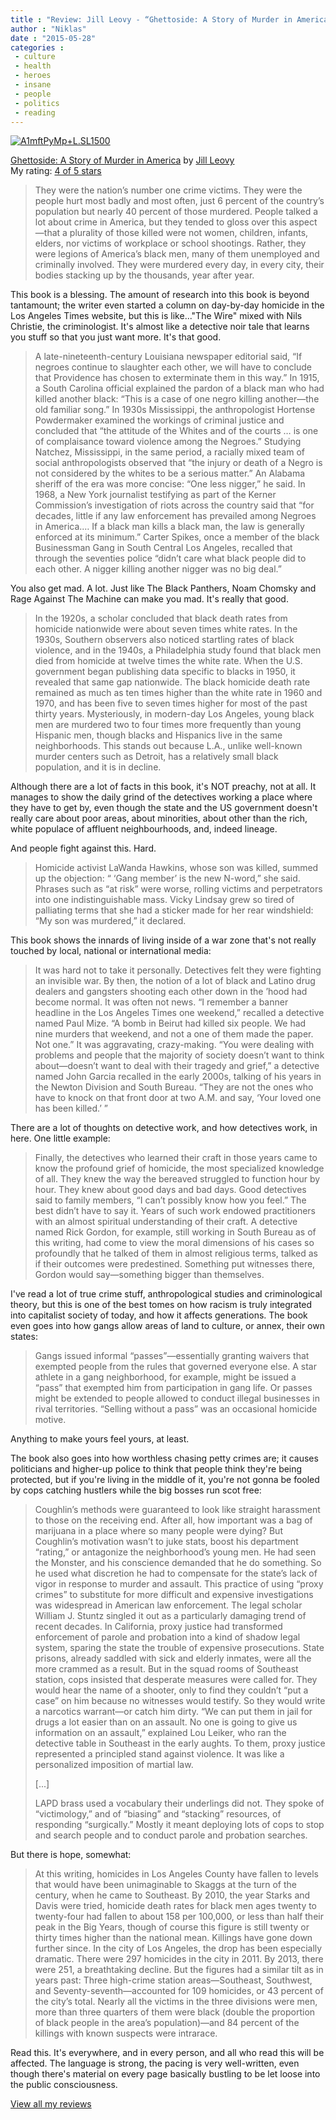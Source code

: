 ```yaml
---
title : "Review: Jill Leovy - “Ghettoside: A Story of Murder in America”"
author : "Niklas"
date : "2015-05-28"
categories : 
 - culture
 - health
 - heroes
 - insane
 - people
 - politics
 - reading
---
```


[![A1mftPyMp+L._SL1500_](https://niklasblog.com/wp-content/A1mftPyMp-L._SL1500_-675x1024.jpg)](https://niklasblog.com/wp-content/A1mftPyMp-L._SL1500_.jpg)

[Ghettoside: A Story of Murder in America](http://www.goodreads.com/book/show/13153693) by [Jill Leovy](http://www.goodreads.com/author/show/5365282)  
My rating: [4 of 5 stars](http://www.goodreads.com/review/show/1260599966)  
  

> They were the nation’s number one crime victims. They were the people hurt most badly and most often, just 6 percent of the country’s population but nearly 40 percent of those murdered. People talked a lot about crime in America, but they tended to gloss over this aspect—that a plurality of those killed were not women, children, infants, elders, nor victims of workplace or school shootings. Rather, they were legions of America’s black men, many of them unemployed and criminally involved. They were murdered every day, in every city, their bodies stacking up by the thousands, year after year.

This book is a blessing. The amount of research into this book is beyond tantamount; the writer even started a column on day-by-day homicide in the Los Angeles Times website, but this is like..."The Wire" mixed with Nils Christie, the criminologist. It's almost like a detective noir tale that learns you stuff so that you just want more. It's that good.

> A late-nineteenth-century Louisiana newspaper editorial said, “If negroes continue to slaughter each other, we will have to conclude that Providence has chosen to exterminate them in this way.” In 1915, a South Carolina official explained the pardon of a black man who had killed another black: “This is a case of one negro killing another—the old familiar song.” In 1930s Mississippi, the anthropologist Hortense Powdermaker examined the workings of criminal justice and concluded that “the attitude of the Whites and of the courts … is one of complaisance toward violence among the Negroes.” Studying Natchez, Mississippi, in the same period, a racially mixed team of social anthropologists observed that “the injury or death of a Negro is not considered by the whites to be a serious matter.” An Alabama sheriff of the era was more concise: “One less nigger,” he said. In 1968, a New York journalist testifying as part of the Kerner Commission’s investigation of riots across the country said that “for decades, little if any law enforcement has prevailed among Negroes in America.… If a black man kills a black man, the law is generally enforced at its minimum.” Carter Spikes, once a member of the black Businessman Gang in South Central Los Angeles, recalled that through the seventies police “didn’t care what black people did to each other. A nigger killing another nigger was no big deal.”

You also get mad. A lot. Just like The Black Panthers, Noam Chomsky and Rage Against The Machine can make you mad. It's really that good.

> In the 1920s, a scholar concluded that black death rates from homicide nationwide were about seven times white rates. In the 1930s, Southern observers also noticed startling rates of black violence, and in the 1940s, a Philadelphia study found that black men died from homicide at twelve times the white rate. When the U.S. government began publishing data specific to blacks in 1950, it revealed that same gap nationwide. The black homicide death rate remained as much as ten times higher than the white rate in 1960 and 1970, and has been five to seven times higher for most of the past thirty years. Mysteriously, in modern-day Los Angeles, young black men are murdered two to four times more frequently than young Hispanic men, though blacks and Hispanics live in the same neighborhoods. This stands out because L.A., unlike well-known murder centers such as Detroit, has a relatively small black population, and it is in decline.

Although there are a lot of facts in this book, it's NOT preachy, not at all. It manages to show the daily grind of the detectives working a place where they have to get by, even though the state and the US government doesn't really care about poor areas, about minorities, about other than the rich, white populace of affluent neighbourhoods, and, indeed lineage.

And people fight against this. Hard.

> Homicide activist LaWanda Hawkins, whose son was killed, summed up the objection: “ ‘Gang member’ is the new N-word,” she said. Phrases such as “at risk” were worse, rolling victims and perpetrators into one indistinguishable mass. Vicky Lindsay grew so tired of palliating terms that she had a sticker made for her rear windshield: “My son was murdered,” it declared.

This book shows the innards of living inside of a war zone that's not really touched by local, national or international media:

> It was hard not to take it personally. Detectives felt they were fighting an invisible war. By then, the notion of a lot of black and Latino drug dealers and gangsters shooting each other down in the ’hood had become normal. It was often not news. “I remember a banner headline in the Los Angeles Times one weekend,” recalled a detective named Paul Mize. “A bomb in Beirut had killed six people. We had nine murders that weekend, and not a one of them made the paper. Not one.” It was aggravating, crazy-making. “You were dealing with problems and people that the majority of society doesn’t want to think about—doesn’t want to deal with their tragedy and grief,” a detective named John Garcia recalled in the early 2000s, talking of his years in the Newton Division and South Bureau. “They are not the ones who have to knock on that front door at two A.M. and say, ‘Your loved one has been killed.’ ”

There are a lot of thoughts on detective work, and how detectives work, in here. One little example:

> Finally, the detectives who learned their craft in those years came to know the profound grief of homicide, the most specialized knowledge of all. They knew the way the bereaved struggled to function hour by hour. They knew about good days and bad days. Good detectives said to family members, “I can’t possibly know how you feel.” The best didn’t have to say it. Years of such work endowed practitioners with an almost spiritual understanding of their craft. A detective named Rick Gordon, for example, still working in South Bureau as of this writing, had come to view the moral dimensions of his cases so profoundly that he talked of them in almost religious terms, talked as if their outcomes were predestined. Something put witnesses there, Gordon would say—something bigger than themselves.

I've read a lot of true crime stuff, anthropological studies and criminological theory, but this is one of the best tomes on how racism is truly integrated into capitalist society of today, and how it affects generations. The book even goes into how gangs allow areas of land to culture, or annex, their own states:

> Gangs issued informal “passes”—essentially granting waivers that exempted people from the rules that governed everyone else. A star athlete in a gang neighborhood, for example, might be issued a “pass” that exempted him from participation in gang life. Or passes might be extended to people allowed to conduct illegal businesses in rival territories. “Selling without a pass” was an occasional homicide motive.

Anything to make yours feel yours, at least.

The book also goes into how worthless chasing petty crimes are; it causes politicians and higher-up police to think that people think they're being protected, but if you're living in the middle of it, you're not gonna be fooled by cops catching hustlers while the big bosses run scot free:

> Coughlin’s methods were guaranteed to look like straight harassment to those on the receiving end. After all, how important was a bag of marijuana in a place where so many people were dying? But Coughlin’s motivation wasn’t to juke stats, boost his department “rating,” or antagonize the neighborhood’s young men. He had seen the Monster, and his conscience demanded that he do something. So he used what discretion he had to compensate for the state’s lack of vigor in response to murder and assault. This practice of using “proxy crimes” to substitute for more difficult and expensive investigations was widespread in American law enforcement. The legal scholar William J. Stuntz singled it out as a particularly damaging trend of recent decades. In California, proxy justice had transformed enforcement of parole and probation into a kind of shadow legal system, sparing the state the trouble of expensive prosecutions. State prisons, already saddled with sick and elderly inmates, were all the more crammed as a result. But in the squad rooms of Southeast station, cops insisted that desperate measures were called for. They would hear the name of a shooter, only to find they couldn’t “put a case” on him because no witnesses would testify. So they would write a narcotics warrant—or catch him dirty. “We can put them in jail for drugs a lot easier than on an assault. No one is going to give us information on an assault,” explained Lou Leiker, who ran the detective table in Southeast in the early aughts. To them, proxy justice represented a principled stand against violence. It was like a personalized imposition of martial law.
> 
> \[...\]
> 
> LAPD brass used a vocabulary their underlings did not. They spoke of “victimology,” and of “biasing” and “stacking” resources, of responding “surgically.” Mostly it meant deploying lots of cops to stop and search people and to conduct parole and probation searches.

But there is hope, somewhat:

> At this writing, homicides in Los Angeles County have fallen to levels that would have been unimaginable to Skaggs at the turn of the century, when he came to Southeast. By 2010, the year Starks and Davis were tried, homicide death rates for black men ages twenty to twenty-four had fallen to about 158 per 100,000, or less than half their peak in the Big Years, though of course this figure is still twenty or thirty times higher than the national mean. Killings have gone down further since. In the city of Los Angeles, the drop has been especially dramatic. There were 297 homicides in the city in 2011. By 2013, there were 251, a breathtaking decline. But the figures had a similar tilt as in years past: Three high-crime station areas—Southeast, Southwest, and Seventy-seventh—accounted for 109 homicides, or 43 percent of the city’s total. Nearly all the victims in the three divisions were men, more than three quarters of them were black (double the proportion of black people in the area’s population)—and 84 percent of the killings with known suspects were intrarace.

Read this. It's everywhere, and in every person, and all who read this will be affected. The language is strong, the pacing is very well-written, even though there's material on every page basically bustling to be let loose into the public consciousness.  
  
[View all my reviews](http://www.goodreads.com/review/show/1260599966)

